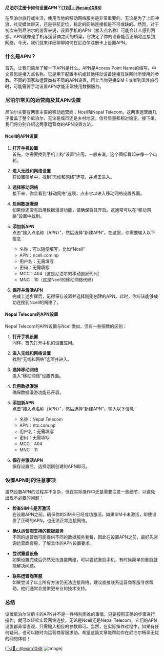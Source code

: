 **尼泊尔注册卡如何设置APN？[[TG💪+ @esim1088](https://t.me/s/esim1088)]**

在尼泊尔旅行或生活，使用当地的移动网络服务是非常重要的。无论是为了上网冲浪、社交媒体聊天，还是导航定位，稳定的网络连接都是不可或缺的。然而，对于初次来到尼泊尔的游客来说，设置手机的APN（接入点名称）可能会让人感到困惑。APN就像是手机与运营商之间的桥梁，它决定了你的设备能否正确地连接到网络。今天，我们就来详细聊聊如何在尼泊尔注册卡上设置APN。

### 什么是APN？

首先，让我们简单了解一下APN是什么。APN是Access Point Name的缩写，中文意思是接入点名称。它是用于配置手机或其他移动设备连接互联网时所使用的参数。不同的国家和运营商有不同的APN设置，因此当你更换SIM卡或者到国外旅行时，可能需要手动设置APN才能正常使用数据服务。

### 尼泊尔常见的运营商及其APN设置

尼泊尔主要有两家主要的移动运营商：Ncell和Nepal Telecom。这两家运营商几乎覆盖了整个尼泊尔，无论是城市还是乡村地区，信号质量都相对稳定。接下来，我们将分别介绍这两家运营商的APN设置方法。

#### Ncell的APN设置

1. **打开手机设置**  
   首先，你需要找到手机上的“设置”应用。一般来说，这个图标看起来像一个齿轮。

2. **进入无线和网络设置**  
   在设置菜单中，找到“无线和网络”选项，并点击进入。

3. **选择移动网络**  
   接下来，你会看到“移动网络”选项，点击它以进入移动网络设置界面。

4. **启用数据漫游**  
   如果你还没有启用数据漫游功能，请确保将其开启。这通常可以在“移动网络”设置中找到。

5. **添加新APN**  
   点击“接入点名称（APN）”，然后选择“新建APN”。在这里，你需要输入以下信息：
   - 名称：可以随便填写，比如“Ncell”
   - APN：ncell.com.np
   - 用户名：无需填写
   - 密码：无需填写
   - MCC：404（这是尼泊尔的移动国家代码）
   - MNC：10（这是Ncell的移动网络代码）

6. **保存并激活APN**  
   完成上述步骤后，记得保存设置并选择刚刚创建的APN。此时，你应该能够成功连接到Ncell的网络了。

#### Nepal Telecom的APN设置

Nepal Telecom的APN设置与Ncell类似，但有一些细微的区别：

1. **打开手机设置**  
   同样，首先打开手机的设置应用。

2. **进入无线和网络设置**  
   找到“无线和网络”选项并进入。

3. **选择移动网络**  
   进入“移动网络”设置界面。

4. **启用数据漫游**  
   确保数据漫游功能已开启。

5. **添加新APN**  
   点击“接入点名称（APN）”，然后选择“新建APN”。输入以下信息：
   - 名称：Nepal Telecom
   - APN：ntc.com.np
   - 用户名：无需填写
   - 密码：无需填写
   - MCC：404
   - MNC：11

6. **保存并激活APN**  
   保存设置后，选择刚刚创建的APN即可。

### 设置APN时的注意事项

虽然设置APN的过程并不复杂，但在实际操作中还是需要注意一些细节，以避免出现不必要的问题：

- **检查SIM卡是否激活**  
  在设置APN之前，确保你的SIM卡已经成功激活。如果SIM卡未激活，即使设置了正确的APN，也无法正常连接网络。

- **确认运营商支持的数据服务**  
  不同的运营商可能提供不同的数据服务套餐，因此在设置APN之前，最好先咨询运营商客服，了解具体的APN设置要求。

- **尝试重启设备**  
  如果设置完成后仍然无法连接网络，可以尝试重启手机，有时候简单的重启就能解决问题。

- **联系运营商客服**  
  如果尝试了以上所有方法仍无法连接网络，建议直接联系运营商客服寻求帮助。他们通常会提供更专业的技术支持。

### 总结

设置尼泊尔注册卡的APN并不是一件特别困难的事情，只要按照正确的步骤进行操作，就可以轻松实现网络连接。无论是Ncell还是Nepal Telecom，它们的APN设置都非常直观，只需输入相应的参数即可。当然，在实际操作过程中，如果有任何疑问，也可以随时向运营商客服求助。希望这篇文章能帮助你在尼泊尔畅享无忧的网络体验！

[[TG💪+ @esim1088](https://t.me/s/esim1088) ![Image](https://i.postimg.cc/4NQfJmqS/Snipaste-2025-05-13-00-14-12.png)]